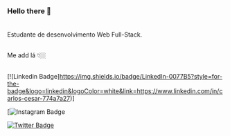### Hello there 👋<br><br>

Estudante de desenvolvimento Web Full-Stack. <br> <br>

Me add lá 👇🏼 <br><br>

[![Linkedin Badge]https://img.shields.io/badge/LinkedIn-0077B5?style=for-the-badge&logo=linkedin&logoColor=white&link=https://www.linkedin.com/in/carlos-cesar-774a7a27)]<br>

[![Instagram Badge](https://img.shields.io/badge/Instagram-E4405F?style=for-the-badge&logo=instagram&logoColor=white&link=https://www.instagram.com/cesar.sotnas)<br>

[![Twitter Badge](https://img.shields.io/badge/Twitter-1DA1F2?style=for-the-badge&logo=twitter&logoColor=white)](https://twitter.com/CarlosCesariana)<br>


